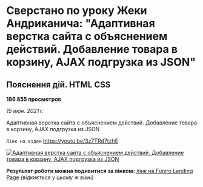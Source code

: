 # Сверстано по уроку Жеки Андриканича: "Адаптивная верстка сайта с объяснением действий. Добавление товара в корзину, AJAX подгрузка из JSON"<br>

## Пояснення дій. HTML CSS <br>

**186 855 просмотров** <br>

_15 июн. 2021 г._ <br>

Адаптивная верстка сайта с объяснением действий. Добавление товара в корзину, AJAX подгрузка из JSON

`Лінк на відео`
https://youtu.be/3z7TRd7tzhE

[![Адаптивная верстка сайта с объяснением действий. Добавление товара в корзину, AJAX подгрузка из JSON](https://img.youtube.com/vi/3z7TRd7tzhE/hqdefault.jpg "Адаптивная верстка сайта с объяснением действий. Добавление товара в корзину, AJAX подгрузка из JSON")](https://youtu.be/3z7TRd7tzhE)


**Результат роботи можна подивитися за лінком:**
[лінк на Funiro Landing Page](https://pavlo-orhunov.github.io/Funiro-Landing-Page/)
 _(відкиється у цьому ж вікні)_
